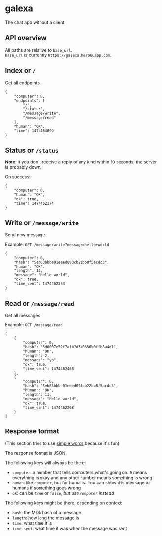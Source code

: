 # galexa
The chat app without a client

## API overview

All paths are relative to `base_url`.  
`base_url` is currently `https://galexa.herokuapp.com`.

## Index or `/`

Get all endpoints.

```
{
    "computer": 0, 
    "endpoints": [
        "/", 
        "/status", 
        "/message/write", 
        "/message/read"
    ], 
    "human": "OK", 
    "time": 1474464099
}
```

## Status or `/status`
**Note**: if you don't receive a reply of any kind within 10 seconds, the server is probably down.

On success:

```
{
    "computer": 0, 
    "human": "OK", 
    "ok": true, 
    "time": 1474462174
}
```

## Write or `/message/write`

Send new message

Example: `GET /message/write?message=hello+world`

```
{
    "computer": 0, 
    "hash": "5eb63bbbe01eeed093cb22bb8f5acdc3", 
    "human": "OK", 
    "length": 11, 
    "message": "hello world", 
    "ok": true, 
    "time_sent": 1474462334
}
````

## Read or `/message/read`

Get all messages

Example: `GET /message/read`

```
[
    {
        "computer": 0, 
        "hash": "6d0007e52f7afb7d5a0650b0ffb8a4d1", 
        "human": "OK", 
        "length": 2, 
        "message": "yo", 
        "ok": true, 
        "time_sent": 1474462408
    },
    {
        "computer": 0, 
        "hash": "5eb63bbbe01eeed093cb22bb8f5acdc3", 
        "human": "OK", 
        "length": 11, 
        "message": "hello world", 
        "ok": true, 
        "time_sent": 1474462268
    }
]
```

## Response format

(This section tries to use [simple words](https://www.xkcd.com/simplewriter/) because it's fun)

The response format is JSON.

The following keys will always be there:

- `computer`: a number that tells computers what's going on. `0` means everything is okay and any other number means something is wrong
- `human`: like `computer`, but for humans. You can show this message to humans if something goes wrong
- `ok`: can be `true` or `false`, _but use `computer` instead_

The following keys might be there, depending on context:

- `hash`: the MD5 hash of a message
- `length`: how long the message is
- `time`: what time it is
- `time_sent`: what time it was when the message was sent
